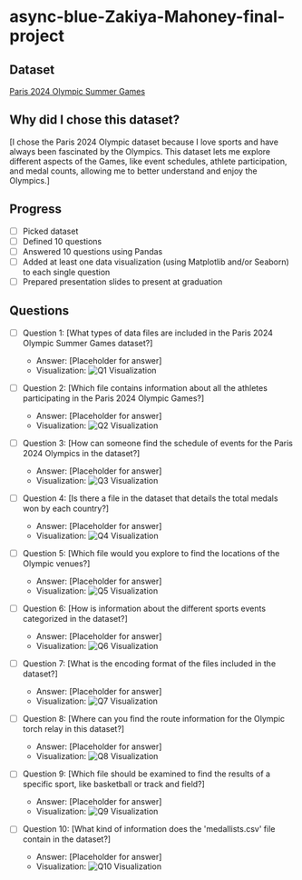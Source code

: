 # async-blue-Zakiya-Mahoney-final-project

## Dataset
[Paris 2024 Olympic Summer Games](https://www.kaggle.com/datasets/piterfm/paris-2024-olympic-summer-games?select=medallists.csv)

## Why did I chose this dataset?

[I chose the Paris 2024 Olympic dataset because I love sports and have always been fascinated by the Olympics. This dataset lets me explore different aspects of the Games, like event schedules, athlete participation, and medal counts, allowing me to better understand and enjoy the Olympics.]

## Progress
- [ ] Picked dataset
- [ ] Defined 10 questions
- [ ] Answered 10 questions using Pandas
- [ ] Added at least one data visualization (using Matplotlib and/or Seaborn) to each single question
- [ ] Prepared presentation slides to present at graduation

## Questions
- [ ] Question 1: [What types of data files are included in the Paris 2024 Olympic Summer Games dataset?]
  - Answer: [Placeholder for answer]
  - Visualization: ![Q1 Visualization](https://example.com/path-to-image-1.png)

- [ ] Question 2: [Which file contains information about all the athletes participating in the Paris 2024 Olympic Games?]
  - Answer: [Placeholder for answer]
  - Visualization: ![Q2 Visualization](https://example.com/path-to-image-2.png)

- [ ] Question 3: [How can someone find the schedule of events for the Paris 2024 Olympics in the dataset?]
  - Answer: [Placeholder for answer]
  - Visualization: ![Q3 Visualization](https://example.com/path-to-image-3.png)

- [ ] Question 4: [Is there a file in the dataset that details the total medals won by each country?]
  - Answer: [Placeholder for answer]
  - Visualization: ![Q4 Visualization](https://example.com/path-to-image-4.png)

- [ ] Question 5: [Which file would you explore to find the locations of the Olympic venues?]
  - Answer: [Placeholder for answer]
  - Visualization: ![Q5 Visualization](https://example.com/path-to-image-5.png)

- [ ] Question 6: [How is information about the different sports events categorized in the dataset?]
  - Answer: [Placeholder for answer]
  - Visualization: ![Q6 Visualization](https://example.com/path-to-image-6.png)

- [ ] Question 7: [What is the encoding format of the files included in the dataset?]
  - Answer: [Placeholder for answer]
  - Visualization: ![Q7 Visualization](https://example.com/path-to-image-7.png)

- [ ] Question 8: [Where can you find the route information for the Olympic torch relay in this dataset?]
  - Answer: [Placeholder for answer]
  - Visualization: ![Q8 Visualization](https://example.com/path-to-image-8.png)

- [ ] Question 9: [Which file should be examined to find the results of a specific sport, like basketball or track and field?]
  - Answer: [Placeholder for answer]
  - Visualization: ![Q9 Visualization](https://example.com/path-to-image-9.png)

- [ ] Question 10: [What kind of information does the 'medallists.csv' file contain in the dataset?]
  - Answer: [Placeholder for answer]
  - Visualization: ![Q10 Visualization](https://example.com/path-to-image-10.png)
